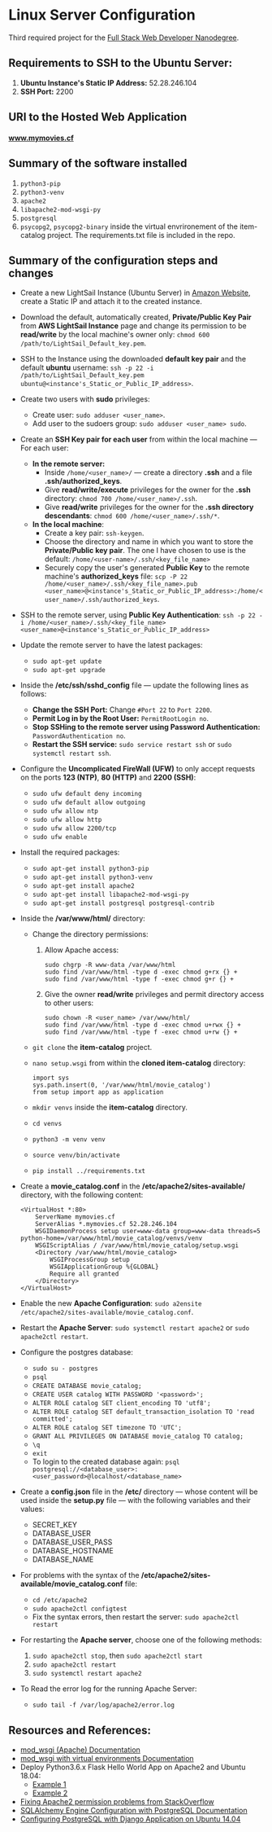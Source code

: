 # Linux Server Configuration
Third required project for the [Full Stack Web Developer Nanodegree][link_1].

## Requirements to SSH to the Ubuntu Server:
1. **Ubuntu Instance's Static IP Address:** 52.28.246.104
2. **SSH Port:** 2200


## URI to the Hosted Web Application

#### www.mymovies.cf


## Summary of the software installed
1. `python3-pip`
2. `python3-venv`
3. `apache2`
4. `libapache2-mod-wsgi-py`
5. `postgresql`
6. `psycopg2`, `psycopg2-binary` inside the virtual envrironement of the item-catalog project. The requirements.txt file is included in the repo.


## Summary of the configuration steps and changes

- Create a new LightSail Instance (Ubuntu Server) in [Amazon Website][link_2], create a Static IP and attach it to the created instance.

- Download the default, automatically created, **Private/Public Key Pair** from **AWS LightSail Instance** page and change its permission to be **read/write** by the local machine's owner only: `chmod 600 /path/to/LightSail_Default_key.pem`.

- SSH to the Instance using the downloaded **default key pair** and the default **ubuntu** username: `ssh -p 22 -i /path/to/LightSail_Default_key.pem ubuntu@<instance's_Static_or_Public_IP_address>`.

- Create two users with **sudo** privileges:
    - Create user: `sudo adduser <user_name>`.
    - Add user to the sudoers group: `sudo adduser <user_name> sudo`.

- Create an **SSH Key pair for each user** from within the local machine &mdash; For each user:
    - **In the remote server:**
        - Inside `/home/<user_name>/` &mdash; create a directory **.ssh** and a file **.ssh/authorized_keys**.
        - Give **read/write/execute** privileges for the owner for the **.ssh** directory: `chmod 700 /home/<user_name>/.ssh`.
        - Give **read/write** privileges for the owner for the **.ssh directory descendants**: `chmod 600 /home/<user_name>/.ssh/*`.
    - **In the local machine**:
        -  Create a key pair: `ssh-keygen`.
        - Choose the directory and name in which you want to store the **Private/Public key pair**. The one I have chosen to use is the default: `/home/<user-name>/.ssh/<key_file_name>`
        - Securely copy the user's generated **Public Key** to the remote machine's **authorized_keys** file: `scp -P 22 /home/<user_name>/.ssh/<key_file_name>.pub <user_name>@<instance's_Static_or_Public_IP_address>:/home/<user_name>/.ssh/authorized_keys`.

- SSH to the remote server, using **Public Key Authentication**:
    `ssh -p 22 -i /home/<user_name>/.ssh/<key_file_name> <user_name>@<instance's_Static_or_Public_IP_address>`

- Update the remote server to have the latest packages:
    - `sudo apt-get update`  
    - `sudo apt-get upgrade`

- Inside the **/etc/ssh/sshd_config** file &mdash; update the following lines as follows:
    - **Change the SSH Port:** Change `#Port 22` to `Port 2200`.
    - **Permit Log in by the Root User:** `PermitRootLogin no`.
    - **Stop SSHing to the remote server using Password Authentication:** `PasswordAuthentication no`.
    - **Restart the SSH service:** `sudo service restart ssh` or `sudo systemctl restart ssh`.

- Configure the **Uncomplicated FireWall (UFW)** to only accept requests on the ports **123 (NTP)**, **80 (HTTP)** and **2200 (SSH)**:
    - `sudo ufw default deny incoming`
    - `sudo ufw default allow outgoing`
    - `sudo ufw allow ntp`
    - `sudo ufw allow http`
    - `sudo ufw allow 2200/tcp`
    - `sudo ufw enable`

- Install the required packages:
    - `sudo apt-get install python3-pip`
    - `sudo apt-get install python3-venv`
    - `sudo apt-get install apache2`
    - `sudo apt-get install libapache2-mod-wsgi-py`
    - `sudo apt-get install postgresql postgresql-contrib`

- Inside the **/var/www/html/** directory:
    - Change the directory permissions:
        1. Allow Apache access:
            ```
            sudo chgrp -R www-data /var/www/html
            sudo find /var/www/html -type d -exec chmod g+rx {} +
            sudo find /var/www/html -type f -exec chmod g+r {} +
            ```
        2. Give the owner **read/write** privileges and permit directory access to other users:
            ```
            sudo chown -R <user_name> /var/www/html/
            sudo find /var/www/html -type d -exec chmod u+rwx {} +
            sudo find /var/www/html -type f -exec chmod u+rw {} +
            ```

    - `git clone` the **item-catalog** project.
    - `nano setup.wsgi` from within the **cloned item-catalog** directory:
        ```
        import sys
        sys.path.insert(0, '/var/www/html/movie_catalog')
        from setup import app as application
        ```

    - `mkdir venvs` inside the **item-catalog** directory.
    - `cd venvs`
    - `python3 -m venv venv`
    - `source venv/bin/activate`
    - `pip install ../requirements.txt`

- Create a **movie_catalog.conf** in the **/etc/apache2/sites-available/** directory, with the following content:

    ```
    <VirtualHost *:80>
        ServerName mymovies.cf
        ServerAlias *.mymovies.cf 52.28.246.104
        WSGIDaemonProcess setup user=www-data group=www-data threads=5 python-home=/var/www/html/movie_catalog/venvs/venv
        WSGIScriptAlias / /var/www/html/movie_catalog/setup.wsgi
        <Directory /var/www/html/movie_catalog>
            WSGIProcessGroup setup
            WSGIApplicationGroup %{GLOBAL}
            Require all granted
        </Directory>
    </VirtualHost>

    ```

- Enable the new **Apache Configuration**: `sudo a2ensite /etc/apache2/sites-available/movie_catalog.conf`.

- Restart the **Apache Server**: `sudo systemctl restart apache2` or `sudo apache2ctl restart`.

- Configure the postgres database:    
    - `sudo su - postgres`
    - `psql`
    - `CREATE DATABASE movie_catalog;`
    - `CREATE USER catalog WITH PASSWORD '<password>';`
    - `ALTER ROLE catalog SET client_encoding TO 'utf8';`
    - `ALTER ROLE catalog SET default_transaction_isolation TO 'read committed';`
    - `ALTER ROLE catalog SET timezone TO 'UTC';`
    - `GRANT ALL PRIVILEGES ON DATABASE movie_catalog TO catalog;`
    - `\q`
    - `exit`
    - To login to the created database again: `psql postgresql://<database_user>:<user_password>@localhost/<database_name>`


- Create a **config.json** file in the **/etc/** directory &mdash; whose content will be used inside the **setup.py** file &mdash; with the following variables and their values:
    - SECRET_KEY
    - DATABASE_USER
    - DATABASE_USER_PASS
    - DATABASE_HOSTNAME
    - DATABASE_NAME


- For problems with the syntax of the **/etc/apache2/sites-available/movie_catalog.conf** file:
    - `cd /etc/apache2`
    - `sudo apache2ctl configtest`
    - Fix the syntax errors, then restart the server: `sudo apache2ctl restart`

- For restarting the **Apache server**, choose one of the following methods:
    1. `sudo apache2ctl stop`, then `sudo apache2ctl start`
    2. `sudo apache2ctl restart`
    3. `sudo systemctl restart apache2`

- To Read the error log for the running Apache Server:
    - `sudo tail -f /var/log/apache2/error.log`    

## Resources and References:

- [mod_wsgi (Apache) Documentation][link_3]
- [mod_wsgi with virtual environments Documentation][link_4]
- Deploy Python3.6.x Flask Hello World App on Apache2 and Ubuntu 18.04:
    - [Example 1][link_5]
    - [Example 2][link_6]
- [Fixing Apache2 permission problems from StackOverflow][link_7]
- [SQLAlchemy Engine Configuration with PostgreSQL Documentation][link_8]
- [Configuring PostgreSQL with Django Application on Ubuntu 14.04][link_9]

[//]:  # (Links and images relative paths)

[link_1]: <https://www.udacity.com/course/full-stack-web-developer-nanodegree--nd004>
[link_2]: <https://lightsail.aws.amazon.com>
[link_3]: <http://flask.pocoo.org/docs/1.0/deploying/mod_wsgi/>
[link_4]: <https://modwsgi.readthedocs.io/en/develop/user-guides/virtual-environments.html>
[link_5]: <http://terokarvinen.com/2016/deploy-flask-python3-on-apache2-ubuntu>
[link_6]: <https://www.codementor.io/abhishake/minimal-apache-configuration-for-deploying-a-flask-app-ubuntu-18-04-phu50a7ft>
[link_7]: <https://askubuntu.com/a/767534/902110>
[link_8]: <https://docs.sqlalchemy.org/en/latest/core/engines.html#postgresql>
[link_9]: <https://www.digitalocean.com/community/tutorials/how-to-use-postgresql-with-your-django-application-on-ubuntu-14-04>
